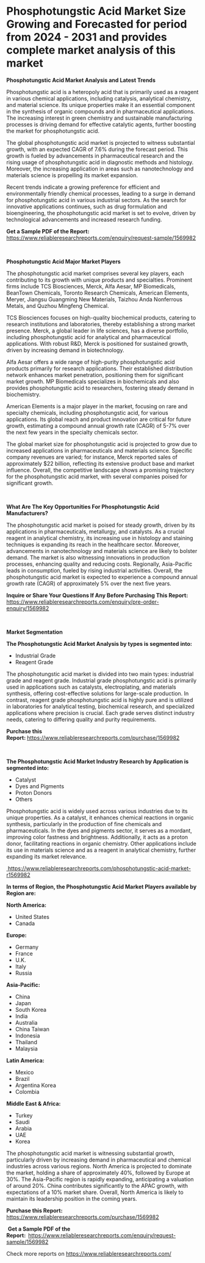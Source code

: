 <p><h1>Phosphotungstic Acid Market Size Growing and Forecasted for period from 2024 - 2031 and provides complete market analysis of this market</h1></p><p><strong>Phosphotungstic Acid Market Analysis and Latest Trends</strong></p>
<p><p>Phosphotungstic acid is a heteropoly acid that is primarily used as a reagent in various chemical applications, including catalysis, analytical chemistry, and material science. Its unique properties make it an essential component in the synthesis of organic compounds and in pharmaceutical applications. The increasing interest in green chemistry and sustainable manufacturing processes is driving demand for effective catalytic agents, further boosting the market for phosphotungstic acid.</p><p>The global phosphotungstic acid market is projected to witness substantial growth, with an expected CAGR of 7.6% during the forecast period. This growth is fueled by advancements in pharmaceutical research and the rising usage of phosphotungstic acid in diagnostic methods and histology. Moreover, the increasing application in areas such as nanotechnology and materials science is propelling its market expansion.</p><p>Recent trends indicate a growing preference for efficient and environmentally friendly chemical processes, leading to a surge in demand for phosphotungstic acid in various industrial sectors. As the search for innovative applications continues, such as drug formulation and bioengineering, the phosphotungstic acid market is set to evolve, driven by technological advancements and increased research funding.</p></p>
<p><strong>Get a Sample PDF of the Report:&nbsp;</strong> <a href="https://www.reliableresearchreports.com/enquiry/request-sample/1569982?utm_campaign=10&utm_medium=2&utm_source=Github&utm_content=ia&utm_term=29122024&utm_id=phosphotungstic-acid">https://www.reliableresearchreports.com/enquiry/request-sample/1569982</a></p>
<p>&nbsp;</p>
<p><strong>Phosphotungstic Acid Major Market Players</strong></p>
<p><p>The phosphotungstic acid market comprises several key players, each contributing to its growth with unique products and specialties. Prominent firms include TCS Biosciences, Merck, Alfa Aesar, MP Biomedicals, BeanTown Chemicals, Toronto Research Chemicals, American Elements, Meryer, Jiangsu Guangming New Materials, Taizhou Anda Nonferrous Metals, and Quzhou Mingfeng Chemical.</p><p>TCS Biosciences focuses on high-quality biochemical products, catering to research institutions and laboratories, thereby establishing a strong market presence. Merck, a global leader in life sciences, has a diverse portfolio, including phosphotungstic acid for analytical and pharmaceutical applications. With robust R&D, Merck is positioned for sustained growth, driven by increasing demand in biotechnology.</p><p>Alfa Aesar offers a wide range of high-purity phosphotungstic acid products primarily for research applications. Their established distribution network enhances market penetration, positioning them for significant market growth. MP Biomedicals specializes in biochemicals and also provides phosphotungstic acid to researchers, fostering steady demand in biochemistry.</p><p>American Elements is a major player in the market, focusing on rare and specialty chemicals, including phosphotungstic acid, for various applications. Its global reach and product innovation are critical for future growth, estimating a compound annual growth rate (CAGR) of 5-7% over the next few years in the specialty chemicals sector.</p><p>The global market size for phosphotungstic acid is projected to grow due to increased applications in pharmaceuticals and materials science. Specific company revenues are varied; for instance, Merck reported sales of approximately $22 billion, reflecting its extensive product base and market influence. Overall, the competitive landscape shows a promising trajectory for the phosphotungstic acid market, with several companies poised for significant growth.</p></p>
<p>&nbsp;</p>
<p><strong>What Are The Key Opportunities For Phosphotungstic Acid Manufacturers?</strong></p>
<p><p>The phosphotungstic acid market is poised for steady growth, driven by its applications in pharmaceuticals, metallurgy, and catalysts. As a crucial reagent in analytical chemistry, its increasing use in histology and staining techniques is expanding its reach in the healthcare sector. Moreover, advancements in nanotechnology and materials science are likely to bolster demand. The market is also witnessing innovations in production processes, enhancing quality and reducing costs. Regionally, Asia-Pacific leads in consumption, fueled by rising industrial activities. Overall, the phosphotungstic acid market is expected to experience a compound annual growth rate (CAGR) of approximately 5% over the next five years.</p></p>
<p><strong>Inquire or Share Your Questions If Any Before Purchasing This Report:</strong> <a href="https://www.reliableresearchreports.com/enquiry/pre-order-enquiry/1569982?utm_campaign=10&utm_medium=2&utm_source=Github&utm_content=ia&utm_term=29122024&utm_id=phosphotungstic-acid">https://www.reliableresearchreports.com/enquiry/pre-order-enquiry/1569982</a></p>
<p>&nbsp;</p>
<p><strong>Market Segmentation</strong></p>
<p><strong>The Phosphotungstic Acid Market Analysis by types is segmented into:</strong></p>
<p><ul><li>Industrial Grade</li><li>Reagent Grade</li></ul></p>
<p><p>The phosphotungstic acid market is divided into two main types: industrial grade and reagent grade. Industrial grade phosphotungstic acid is primarily used in applications such as catalysts, electroplating, and materials synthesis, offering cost-effective solutions for large-scale production. In contrast, reagent grade phosphotungstic acid is highly pure and is utilized in laboratories for analytical testing, biochemical research, and specialized applications where precision is crucial. Each grade serves distinct industry needs, catering to differing quality and purity requirements.</p></p>
<p><strong>Purchase this Report:&nbsp;</strong><a href="https://www.reliableresearchreports.com/purchase/1569982?utm_campaign=10&utm_medium=2&utm_source=Github&utm_content=ia&utm_term=29122024&utm_id=phosphotungstic-acid">https://www.reliableresearchreports.com/purchase/1569982</a></p>
<p>&nbsp;</p>
<p><strong>The Phosphotungstic Acid Market Industry Research by Application is segmented into:</strong></p>
<p><ul><li>Catalyst</li><li>Dyes and Pigments</li><li>Proton Donors</li><li>Others</li></ul></p>
<p><p>Phosphotungstic acid is widely used across various industries due to its unique properties. As a catalyst, it enhances chemical reactions in organic synthesis, particularly in the production of fine chemicals and pharmaceuticals. In the dyes and pigments sector, it serves as a mordant, improving color fastness and brightness. Additionally, it acts as a proton donor, facilitating reactions in organic chemistry. Other applications include its use in materials science and as a reagent in analytical chemistry, further expanding its market relevance.</p></p>
<p><a href="https://www.reliableresearchreports.com/phosphotungstic-acid-market-r1569982?utm_campaign=10&utm_medium=2&utm_source=Github&utm_content=ia&utm_term=29122024&utm_id=phosphotungstic-acid">&nbsp;https://www.reliableresearchreports.com/phosphotungstic-acid-market-r1569982</a></p>
<p><strong>In terms of Region, the Phosphotungstic Acid Market Players available by Region are:</strong></p>
<p>
    <p> <strong> North America: </strong>
        <ul>
            <li>United States</li>
            <li>Canada</li>
        </ul>
        </p> 
    <p> <strong> Europe: </strong>
        <ul>
            <li>Germany</li>
            <li>France</li>
            <li>U.K.</li>
            <li>Italy</li>
            <li>Russia</li>
        </ul>
        </p> 
    <p> <strong> Asia-Pacific: </strong>
        <ul>
            <li>China</li>
            <li>Japan</li>
            <li>South Korea</li>
            <li>India</li>
            <li>Australia</li>
            <li>China Taiwan</li>
            <li>Indonesia</li>
            <li>Thailand</li>
            <li>Malaysia</li>
        </ul>
        </p> 
    <p> <strong> Latin America: </strong>
        <ul>
            <li>Mexico</li>
            <li>Brazil</li>
            <li>Argentina Korea</li>
            <li>Colombia</li>
        </ul>
        </p> 
    <p> <strong> Middle East & Africa: </strong>
        <ul>
            <li>Turkey</li>
            <li>Saudi</li>
            <li>Arabia</li>
            <li>UAE</li>
            <li>Korea</li>
        </ul>
    </p>
    </p>
<p><p>The phosphotungstic acid market is witnessing substantial growth, particularly driven by increasing demand in pharmaceutical and chemical industries across various regions. North America is projected to dominate the market, holding a share of approximately 40%, followed by Europe at 30%. The Asia-Pacific region is rapidly expanding, anticipating a valuation of around 20%. China contributes significantly to the APAC growth, with expectations of a 10% market share. Overall, North America is likely to maintain its leadership position in the coming years.</p></p>
<p><strong>Purchase this Report: </strong><a href="https://www.reliableresearchreports.com/purchase/1569982?utm_campaign=10&utm_medium=2&utm_source=Github&utm_content=ia&utm_term=29122024&utm_id=phosphotungstic-acid">https://www.reliableresearchreports.com/purchase/1569982</a></p>
<p>&nbsp;<strong>Get a Sample PDF of the Report:&nbsp;&nbsp;</strong><a href="https://www.reliableresearchreports.com/enquiry/request-sample/1569982?utm_campaign=10&utm_medium=2&utm_source=Github&utm_content=ia&utm_term=29122024&utm_id=phosphotungstic-acid">https://www.reliableresearchreports.com/enquiry/request-sample/1569982</a></p>
<p><strong></strong></p>
<p>Check more reports on <a href="https://www.reliableresearchreports.com/?utm_campaign=10&utm_medium=2&utm_source=Github&utm_content=ia&utm_term=29122024&utm_id=phosphotungstic-acid">https://www.reliableresearchreports.com/</a></p>